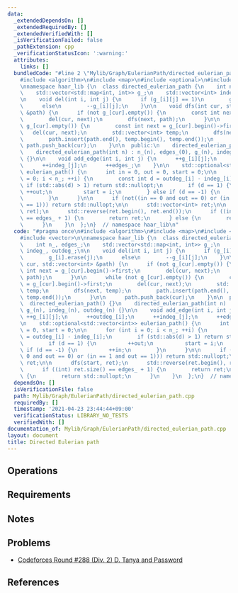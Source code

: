 ```yaml
---
data:
  _extendedDependsOn: []
  _extendedRequiredBy: []
  _extendedVerifiedWith: []
  _isVerificationFailed: false
  _pathExtension: cpp
  _verificationStatusIcon: ':warning:'
  attributes:
    links: []
  bundledCode: "#line 2 \"Mylib/Graph/EulerianPath/directed_eulerian_path.cpp\"\n\
    #include <algorithm>\n#include <map>\n#include <optional>\n#include <vector>\n\
    \nnamespace haar_lib {\n  class directed_eulerian_path {\n    int n_, edges_;\n\
    \    std::vector<std::map<int, int>> g_;\n    std::vector<int> indeg_, outdeg_;\n\
    \n    void del(int i, int j) {\n      if (g_[i][j] == 1)\n        g_[i].erase(j);\n\
    \      else\n        --g_[i][j];\n    }\n\n    void dfs(int cur, std::vector<int>\
    \ &path) {\n      if (not g_[cur].empty()) {\n        const int next = g_[cur].begin()->first;\n\
    \        del(cur, next);\n        dfs(next, path);\n      }\n\n      while (not\
    \ g_[cur].empty()) {\n        const int next = g_[cur].begin()->first;\n     \
    \   del(cur, next);\n        std::vector<int> temp;\n        dfs(next, temp);\n\
    \        path.insert(path.end(), temp.begin(), temp.end());\n      }\n\n     \
    \ path.push_back(cur);\n    }\n\n  public:\n    directed_eulerian_path() {}\n\
    \    directed_eulerian_path(int n) : n_(n), edges_(0), g_(n), indeg_(n), outdeg_(n)\
    \ {}\n\n    void add_edge(int i, int j) {\n      ++g_[i][j];\n      ++outdeg_[i];\n\
    \      ++indeg_[j];\n      ++edges_;\n    }\n\n    std::optional<std::vector<int>>\
    \ eulerian_path() {\n      int in = 0, out = 0, start = 0;\n\n      for (int i\
    \ = 0; i < n_; ++i) {\n        const int d = outdeg_[i] - indeg_[i];\n       \
    \ if (std::abs(d) > 1) return std::nullopt;\n        if (d == 1) {\n         \
    \ ++out;\n          start = i;\n        } else if (d == -1) {\n          ++in;\n\
    \        }\n      }\n\n      if (not((in == 0 and out == 0) or (in == 1 and out\
    \ == 1))) return std::nullopt;\n\n      std::vector<int> ret;\n\n      dfs(start,\
    \ ret);\n      std::reverse(ret.begin(), ret.end());\n      if ((int) ret.size()\
    \ == edges_ + 1) {\n        return ret;\n      } else {\n        return std::nullopt;\n\
    \      }\n    }\n  };\n}  // namespace haar_lib\n"
  code: "#pragma once\n#include <algorithm>\n#include <map>\n#include <optional>\n\
    #include <vector>\n\nnamespace haar_lib {\n  class directed_eulerian_path {\n\
    \    int n_, edges_;\n    std::vector<std::map<int, int>> g_;\n    std::vector<int>\
    \ indeg_, outdeg_;\n\n    void del(int i, int j) {\n      if (g_[i][j] == 1)\n\
    \        g_[i].erase(j);\n      else\n        --g_[i][j];\n    }\n\n    void dfs(int\
    \ cur, std::vector<int> &path) {\n      if (not g_[cur].empty()) {\n        const\
    \ int next = g_[cur].begin()->first;\n        del(cur, next);\n        dfs(next,\
    \ path);\n      }\n\n      while (not g_[cur].empty()) {\n        const int next\
    \ = g_[cur].begin()->first;\n        del(cur, next);\n        std::vector<int>\
    \ temp;\n        dfs(next, temp);\n        path.insert(path.end(), temp.begin(),\
    \ temp.end());\n      }\n\n      path.push_back(cur);\n    }\n\n  public:\n  \
    \  directed_eulerian_path() {}\n    directed_eulerian_path(int n) : n_(n), edges_(0),\
    \ g_(n), indeg_(n), outdeg_(n) {}\n\n    void add_edge(int i, int j) {\n     \
    \ ++g_[i][j];\n      ++outdeg_[i];\n      ++indeg_[j];\n      ++edges_;\n    }\n\
    \n    std::optional<std::vector<int>> eulerian_path() {\n      int in = 0, out\
    \ = 0, start = 0;\n\n      for (int i = 0; i < n_; ++i) {\n        const int d\
    \ = outdeg_[i] - indeg_[i];\n        if (std::abs(d) > 1) return std::nullopt;\n\
    \        if (d == 1) {\n          ++out;\n          start = i;\n        } else\
    \ if (d == -1) {\n          ++in;\n        }\n      }\n\n      if (not((in ==\
    \ 0 and out == 0) or (in == 1 and out == 1))) return std::nullopt;\n\n      std::vector<int>\
    \ ret;\n\n      dfs(start, ret);\n      std::reverse(ret.begin(), ret.end());\n\
    \      if ((int) ret.size() == edges_ + 1) {\n        return ret;\n      } else\
    \ {\n        return std::nullopt;\n      }\n    }\n  };\n}  // namespace haar_lib\n"
  dependsOn: []
  isVerificationFile: false
  path: Mylib/Graph/EulerianPath/directed_eulerian_path.cpp
  requiredBy: []
  timestamp: '2021-04-23 23:44:44+09:00'
  verificationStatus: LIBRARY_NO_TESTS
  verifiedWith: []
documentation_of: Mylib/Graph/EulerianPath/directed_eulerian_path.cpp
layout: document
title: Directed Eulerian path
---
```


## Operations

## Requirements

## Notes

## Problems

- [Codeforces Round #288 (Div. 2) D. Tanya and Password](https://codeforces.com/contest/508/problem/D)

## References


